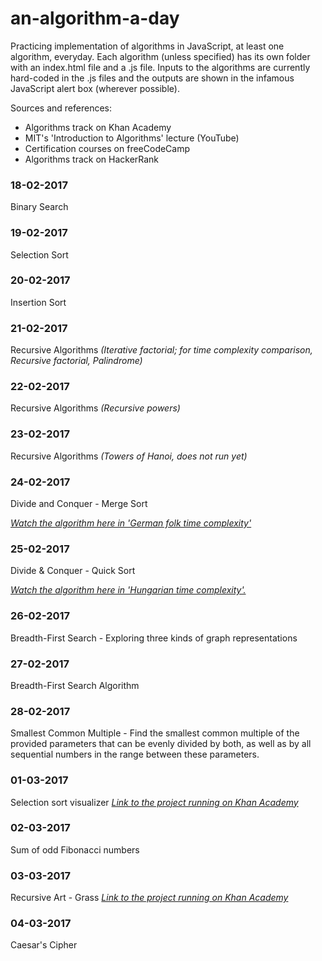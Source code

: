 # an-algorithm-a-day
Practicing implementation of algorithms in JavaScript, at least one algorithm, everyday. Each algorithm (unless specified) has its own folder with an index.html file and a <algorithmName>.js file. Inputs to the algorithms are currently hard-coded in the .js files and the outputs are shown in the infamous JavaScript alert box (wherever possible).

Sources and references:
- Algorithms track on Khan Academy
- MIT's 'Introduction to Algorithms' lecture (YouTube)
- Certification courses on freeCodeCamp
- Algorithms track on HackerRank  

### 18-02-2017
Binary Search

### 19-02-2017
Selection Sort

### 20-02-2017
Insertion Sort

### 21-02-2017
Recursive Algorithms *(Iterative factorial; for time complexity comparison, Recursive factorial, Palindrome)*

### 22-02-2017
Recursive Algorithms *(Recursive powers)*

### 23-02-2017
Recursive Algorithms *(Towers of Hanoi, does not run yet)*

### 24-02-2017
Divide and Conquer - Merge Sort

[*Watch the algorithm here in 'German folk time complexity'*](https://www.youtube.com/watch?v=XaqR3G_NVoo)

### 25-02-2017
Divide & Conquer - Quick Sort

[*Watch the algorithm here in 'Hungarian time complexity'.*](https://www.youtube.com/watch?v=ywWBy6J5gz8)

### 26-02-2017
Breadth-First Search - Exploring three kinds of graph representations

### 27-02-2017
Breadth-First Search Algorithm

### 28-02-2017
Smallest Common Multiple - Find the smallest common multiple of the provided parameters that can be evenly divided by both, as well as by all sequential numbers in the range between these parameters.

### 01-03-2017
Selection sort visualizer
[*Link to the project running on Khan Academy*](https://www.khanacademy.org/computer-science/selection-sort-visualizer/6537944009080832)

### 02-03-2017
Sum of odd Fibonacci numbers

### 03-03-2017
Recursive Art - Grass
[*Link to the project running on Khan Academy*](https://www.khanacademy.org/computer-science/spin-off-of-project-recursive-art/6130028902940672)

### 04-03-2017
Caesar's Cipher
